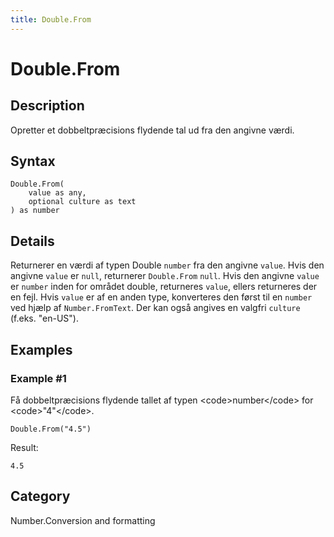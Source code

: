 ```yaml
---
title: Double.From
---
```


# Double.From


## Description

Opretter et dobbeltpræcisions flydende tal ud fra den angivne værdi.


## Syntax

```powerquery
Double.From(
    value as any,
    optional culture as text
) as number
```


## Details

Returnerer en værdi af typen Double <code>number</code> fra den angivne <code>value</code>. Hvis den angivne <code>value</code> er <code>null</code>, returnerer <code>Double.From</code> <code>null</code>.  Hvis den angivne <code>value</code> er <code>number</code> inden for området double, returneres <code>value</code>, ellers returneres der en fejl. Hvis <code>value</code> er af en anden type, konverteres den først til en <code>number</code> ved hjælp af <code>Number.FromText</code>. Der kan også angives en valgfri <code>culture</code> (f.eks. "en-US").


## Examples

### Example #1 
Få dobbeltpræcisions flydende tallet af typen &lt;code&gt;number&lt;/code&gt; for &lt;code&gt;&#34;4&#34;&lt;/code&gt;.
```powerquery
Double.From("4.5")
```

Result: 
```powerquery
4.5
```




## Category
Number.Conversion and formatting
